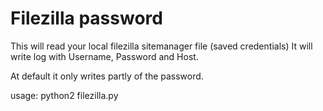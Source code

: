 # Filezilla password
This will read your local filezilla sitemanager file (saved credentials)
It will write log with Username, Password and Host.

At default it only writes partly of the password.

usage: python2 filezilla.py
